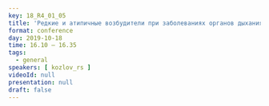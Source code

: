 ```yaml
---
key: 18_R4_01_05
title: 'Редкие и атипичные возбудители при заболеваниях органов дыхания: современные возможности лабораторной диагностики'
format: conference
day: 2019-10-18
time: 16.10 – 16.35
tags:
  - general
speakers: [ kozlov_rs ]
videoId: null
presentation: null
draft: false
---
```

